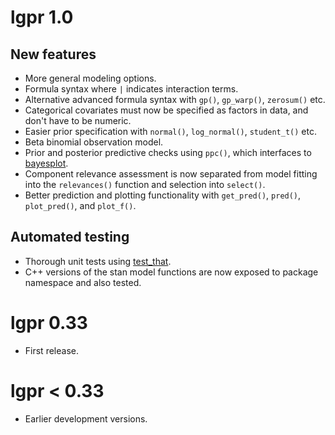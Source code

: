 # lgpr 1.0

## New features

* More general modeling options.
* Formula syntax where `|` indicates interaction terms.
* Alternative advanced formula syntax with `gp()`, `gp_warp()`, `zerosum()` etc.
* Categorical covariates must now be specified as factors in data, and don't 
have to be numeric.
* Easier prior specification with `normal()`, `log_normal()`, `student_t()` etc.
* Beta binomial observation model.
* Prior and posterior predictive checks using `ppc()`, which interfaces to
  [bayesplot](http://mc-stan.org/bayesplot/).
* Component relevance assessment is now separated from model fitting into the `relevances()` function and selection into `select()`.
* Better prediction and plotting functionality with `get_pred()`, `pred()`, `plot_pred()`, and `plot_f()`.

## Automated testing
* Thorough unit tests using [test_that](https://testthat.r-lib.org/).
* C++ versions of the stan model functions are
  now exposed to package namespace and also tested.

# lgpr 0.33

* First release.

# lgpr < 0.33

* Earlier development versions.
